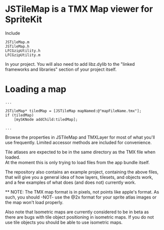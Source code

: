JSTileMap is a TMX Map viewer for SpriteKit
=========

Include

	JSTileMap.m
	JSTileMap.h
	LFCGzipUtility.h
	LFCGzipUtility.m

In your project.  You will also need to add libz.dylib to the "linked
frameworks and libraries" section of your project itself.

Loading a map
=========

	...
	
	JSTileMap* tiledMap = [JSTileMap mapNamed:@"mapFileName.tmx"];
	if (tiledMap)
		[mySKNode addChild:tiledMap];
		
	...

Browse the properties in JSTileMap and TMXLayer for most of what you'll use 
frequently.  Limited accessor methods are included for convenience.

Tile atlases are expected to be in the same directory as the TMX file when loaded.  
At the moment this is only trying to load files from the app bundle itself.

The repository also contains an example project, containing the above files, that 
will give you a general idea of how layers, tilesets, and objects work, and a 
few examples of what does (and does not) currently work.

** NOTE:  The TMX map format is in pixels, not points like apple's format.  As 
such, you should -NOT- use the @2x format for your sprite atlas images or the 
map won't load properly.

Also note that Isometric maps are currently considered to be in beta as 
there are bugs with tile object positioning in isometric maps.  If you do not 
use tile objects you should be able to use isometric maps.